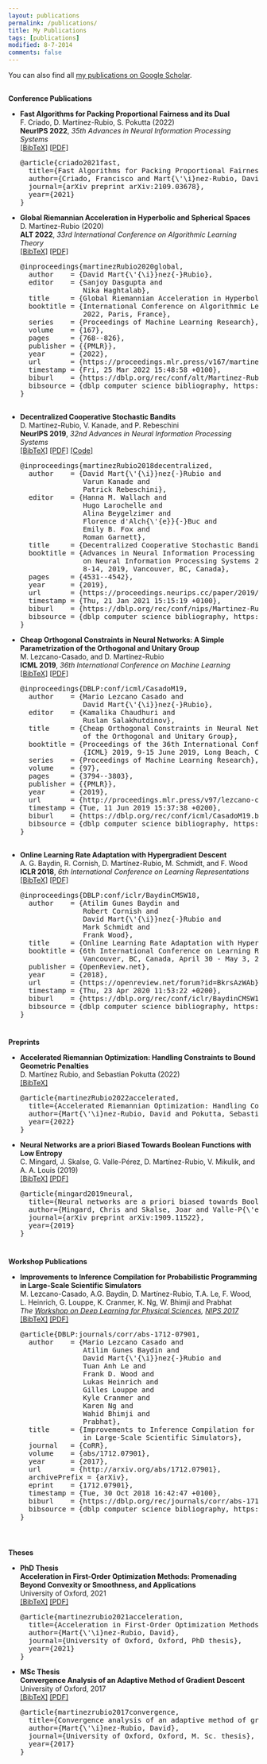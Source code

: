 ```yaml
---
layout: publications
permalink: /publications/
title: My Publications
tags: [publications]
modified: 8-7-2014
comments: false
---
```


You can also find all <a href="https://scholar.google.co.uk/citations?user=dMwpf-4AAAAJ" target="_blank">my publications on Google Scholar</a>.


<h4 style="margin-bottom:0px;padding-top:10px;">Conference Publications</h4>
<!-- Generated from JabRef by PubList by Truong Nghiem at 11:44 on 2015.09.10. -->
<ul class="biblist">

<li ><p>
<b>Fast Algorithms for Packing Proportional Fairness and its Dual</b><br>
F. Criado, D. Martínez-Rubio, S. Pokutta (2022)
<br>
<b>NeurIPS 2022</b>, <i>35th Advances in Neural Information Processing Systems</i> 
<br>
<a href="javascript:toggleBibtex('Criado2021')">[BibTeX]</a>
<a href="https://arxiv.org/pdf/2109.03678.pdf" target="_blank">[PDF]</a> 
</p>
<div id="bib_Criado2021" class="bibtex noshow">
<pre>
@article{criado2021fast,
  title={Fast Algorithms for Packing Proportional Fairness and its Dual},
  author={Criado, Francisco and Mart{\'\i}nez-Rubio, David and Pokutta, Sebastian},
  journal={arXiv preprint arXiv:2109.03678},
  year={2021}
}
</pre>
</div>
</li>


<li ><p>
<b>Global Riemannian Acceleration in Hyperbolic and Spherical Spaces</b><br>
D. Martínez-Rubio (2020)<br>
<b>ALT 2022</b>, <i>33rd International Conference on Algorithmic Learning Theory</i> 
<br>
<a href="javascript:toggleBibtex('MartinezRubio2020')">[BibTeX]</a>
<a href="https://arxiv.org/pdf/2012.03618.pdf" target="_blank">[PDF]</a> 
</p>
<div id="bib_MartinezRubio2020" class="bibtex noshow">
<pre>
@inproceedings{martinezRubio2020global,
  author    = {David Mart{\'{\i}}nez{-}Rubio},
  editor    = {Sanjoy Dasgupta and
               Nika Haghtalab},
  title     = {Global Riemannian Acceleration in Hyperbolic and Spherical Spaces},
  booktitle = {International Conference on Algorithmic Learning Theory, 29-1 April
               2022, Paris, France},
  series    = {Proceedings of Machine Learning Research},
  volume    = {167},
  pages     = {768--826},
  publisher = {{PMLR}},
  year      = {2022},
  url       = {https://proceedings.mlr.press/v167/martinez-rubio22a.html},
  timestamp = {Fri, 25 Mar 2022 15:48:58 +0100},
  biburl    = {https://dblp.org/rec/conf/alt/Martinez-Rubio22.bib},
  bibsource = {dblp computer science bibliography, https://dblp.org}
}


</pre>
</div>
</li>


<li ><p>
<b>Decentralized Cooperative Stochastic Bandits</b><br>
D. Martínez-Rubio, V. Kanade, and P. Rebeschini<br>
<b>NeurIPS 2019</b>, <i>32nd Advances in Neural Information Processing Systems</i> 
<br />
<a href="javascript:toggleBibtex('MartinezRubio2018decentralized')">[BibTeX]</a>
<a href="https://arxiv.org/pdf/1810.04468.pdf" target="_blank">[PDF]</a>
<a href="https://github.com/damaru2/decentralized-bandits/" target="_blank">[Code]</a>

</p>
<div id="bib_MartinezRubio2018decentralized" class="bibtex noshow">
<pre>
@inproceedings{martinezRubio2018decentralized,
  author    = {David Mart{\'{\i}}nez{-}Rubio and
               Varun Kanade and
               Patrick Rebeschini},
  editor    = {Hanna M. Wallach and
               Hugo Larochelle and
               Alina Beygelzimer and
               Florence d'Alch{\'{e}}{-}Buc and
               Emily B. Fox and
               Roman Garnett},
  title     = {Decentralized Cooperative Stochastic Bandits},
  booktitle = {Advances in Neural Information Processing Systems 32: Annual Conference
               on Neural Information Processing Systems 2019, NeurIPS 2019, December
               8-14, 2019, Vancouver, BC, Canada},
  pages     = {4531--4542},
  year      = {2019},
  url       = {https://proceedings.neurips.cc/paper/2019/hash/85353d3b2f39b9c9b5ee3576578c04b7-Abstract.html},
  timestamp = {Thu, 21 Jan 2021 15:15:19 +0100},
  biburl    = {https://dblp.org/rec/conf/nips/Martinez-RubioK19.bib},
  bibsource = {dblp computer science bibliography, https://dblp.org}
}
</pre>
</div>
</li>


<li ><p>
<b>Cheap Orthogonal Constraints in Neural Networks: A Simple Parametrization of the Orthogonal and Unitary Group</b><br>
M. Lezcano-Casado, and D. Martínez-Rubio
<br>
<b>ICML 2019</b>, <i>36th International Conference on Machine Learning</i> 
<br>
<a href="javascript:toggleBibtex('lezcano2019cheap')">[BibTeX]</a>
<a href="https://arxiv.org/pdf/1901.08428.pdf" target="_blank">[PDF]</a> 
</p>
<div id="bib_lezcano2019cheap" class="bibtex noshow">
<pre>
@inproceedings{DBLP:conf/icml/CasadoM19,
  author    = {Mario Lezcano Casado and
               David Mart{\'{\i}}nez{-}Rubio},
  editor    = {Kamalika Chaudhuri and
               Ruslan Salakhutdinov},
  title     = {Cheap Orthogonal Constraints in Neural Networks: {A} Simple Parametrization
               of the Orthogonal and Unitary Group},
  booktitle = {Proceedings of the 36th International Conference on Machine Learning,
               {ICML} 2019, 9-15 June 2019, Long Beach, California, {USA}},
  series    = {Proceedings of Machine Learning Research},
  volume    = {97},
  pages     = {3794--3803},
  publisher = {{PMLR}},
  year      = {2019},
  url       = {http://proceedings.mlr.press/v97/lezcano-casado19a.html},
  timestamp = {Tue, 11 Jun 2019 15:37:38 +0200},
  biburl    = {https://dblp.org/rec/conf/icml/CasadoM19.bib},
  bibsource = {dblp computer science bibliography, https://dblp.org}
}

</pre>
</div>
</li>  

<li ><p>
<b>Online Learning Rate Adaptation with Hypergradient Descent</b><br>
A. G. Baydin,  R. Cornish, D. Martínez-Rubio, M. Schmidt, and F. Wood<br>
<b>ICLR 2018</b>, <i>6th International Conference on Learning Representations</i> 
<br />
<a href="javascript:toggleBibtex('Baydin2018online')">[BibTeX]</a>
<a href="https://arxiv.org/pdf/1703.04782.pdf" target="_blank">[PDF]</a>
</p>
<div id="bib_Baydin2018online" class="bibtex noshow">
<pre>
@inproceedings{DBLP:conf/iclr/BaydinCMSW18,
  author    = {Atilim Gunes Baydin and
               Robert Cornish and
               David Mart{\'{\i}}nez{-}Rubio and
               Mark Schmidt and
               Frank Wood},
  title     = {Online Learning Rate Adaptation with Hypergradient Descent},
  booktitle = {6th International Conference on Learning Representations, {ICLR} 2018,
               Vancouver, BC, Canada, April 30 - May 3, 2018, Conference Track Proceedings},
  publisher = {OpenReview.net},
  year      = {2018},
  url       = {https://openreview.net/forum?id=BkrsAzWAb},
  timestamp = {Thu, 23 Apr 2020 11:53:22 +0200},
  biburl    = {https://dblp.org/rec/conf/iclr/BaydinCMSW18.bib},
  bibsource = {dblp computer science bibliography, https://dblp.org}
}
</pre>
</div>
</li>


</ul>


<h4 style="margin-bottom:0px;padding-top:20px;">Preprints</h4>

<ul class="biblist">


<li ><p>
<b>Accelerated Riemannian Optimization: Handling Constraints to Bound Geometric Penalties</b><br>
D. Martínez Rubio, and Sebastian Pokutta (2022)
<br>
<a href="javascript:toggleBibtex('Martinez-Rubio2022')">[BibTeX]</a>
<!-- <a href="" target="_blank">[PDF]</a>  -->
</p>
<div id="bib_Martinez-Rubio2022" class="bibtex noshow">
<pre>
@article{martinezRubio2022accelerated,
  title={Accelerated Riemannian Optimization: Handling Constraints to Bound Geometric Penalties},
  author={Mart{\'\i}nez-Rubio, David and Pokutta, Sebastian},
  year={2022}
}
</pre>
</div>
</li>


<li ><p>
<b>Neural  Networks  are a priori Biased Towards Boolean Functions with Low Entropy</b><br>
C. Mingard, J. Skalse, G. Valle-Pérez, D. Martínez-Rubio, V. Mikulik, and A. A. Louis (2019)
<br>
<a href="javascript:toggleBibtex('Mingard2019')">[BibTeX]</a>
<a href="https://arxiv.org/pdf/1909.11522.pdf" target="_blank">[PDF]</a> 
</p>
<div id="bib_Mingard2019" class="bibtex noshow">
<pre>
@article{mingard2019neural,
  title={Neural networks are a priori biased towards Boolean functions with low entropy},
  author={Mingard, Chris and Skalse, Joar and Valle-P{\'e}rez, Guillermo and Mart{\'\i}nez-Rubio, David and Mikulik, Vladimir and Louis, Ard A},
  journal={arXiv preprint arXiv:1909.11522},
  year={2019}
}
</pre>
</div>
</li>
</ul>

<h4 style="margin-bottom:0px;padding-top:20px;">Workshop Publications</h4>

<ul class="biblist">

<li ><p>
<b>Improvements to Inference Compilation for Probabilistic Programming in Large-Scale Scientific Simulators</b><br>
M. Lezcano-Casado, A.G. Baydin, D. Martínez-Rubio, T.A. Le, F. Wood, L. Heinrich, G. Louppe, K. Cranmer, K. Ng, W. Bhimji and Prabhat
<br>
<i>The <a href="https://dl4physicalsciences.github.io/" target="_blank">Workshop on Deep Learning for Physical Sciences</a>, <a href="https://nips.cc/Conferences/2017" target="_blank">NIPS 2017</a></i>
<br/>
<a href="javascript:toggleBibtex('LezcanoCasado2017')">[BibTeX]</a>
<a href="https://arxiv.org/pdf/1712.07901.pdf" target="_blank">[PDF]</a> 
</p>
<div id="bib_LezcanoCasado2017" class="bibtex noshow">
<pre>
@article{DBLP:journals/corr/abs-1712-07901,
  author    = {Mario Lezcano Casado and
               Atilim Gunes Baydin and
               David Mart{\'{\i}}nez{-}Rubio and
               Tuan Anh Le and
               Frank D. Wood and
               Lukas Heinrich and
               Gilles Louppe and
               Kyle Cranmer and
               Karen Ng and
               Wahid Bhimji and
               Prabhat},
  title     = {Improvements to Inference Compilation for Probabilistic Programming
               in Large-Scale Scientific Simulators},
  journal   = {CoRR},
  volume    = {abs/1712.07901},
  year      = {2017},
  url       = {http://arxiv.org/abs/1712.07901},
  archivePrefix = {arXiv},
  eprint    = {1712.07901},
  timestamp = {Tue, 30 Oct 2018 16:42:47 +0100},
  biburl    = {https://dblp.org/rec/journals/corr/abs-1712-07901.bib},
  bibsource = {dblp computer science bibliography, https://dblp.org}
}

</pre>
</div>
</li>
</ul>


<h4 style="margin-bottom:0px;padding-top:20px;">Theses</h4>
<ul class="biblist">

<li><p>
<!--- PhD. Thesis<br> -->
<b>PhD Thesis</b><br>
<b>Acceleration in First-Order Optimization Methods: Promenading Beyond Convexity or Smoothness, and Applications</b><br>
University of Oxford, 2021
<br />
<a href="javascript:toggleBibtex('Martinez-Rubio2021')">[BibTeX]</a>
<a href="https://damaru2.github.io/phd_thesis/thesis.pdf"  target="_blank">[PDF]</a>
</p>
<div id="bib_Martinez-Rubio2021" class="bibtex noshow">
<pre>
@article{martinezrubio2021acceleration,
  title={Acceleration in First-Order Optimization Methods: Promenading Beyond Convexity or Smoothness, and Applications},
  author={Mart{\'\i}nez-Rubio, David},
  journal={University of Oxford, Oxford, PhD thesis},
  year={2021}
}</pre>
</div>
</li>

<li><p>
<!--- M.Sc. Thesis<br> -->
<b>MSc Thesis</b><br>
<b>Convergence Analysis of an Adaptive Method of Gradient Descent</b><br>
University of Oxford, 2017
<br />
<a href="javascript:toggleBibtex('Martinez-Rubio2017')">[BibTeX]</a>
<a href="https://damaru2.github.io/convergence_analysis_hypergradient_descent/dissertation_hypergradients.pdf"  target="_blank">[PDF]</a>
</p>
<div id="bib_Martinez-Rubio2017" class="bibtex noshow">
<pre>
@article{martinezrubio2017convergence,
  title={Convergence analysis of an adaptive method of gradient descent},
  author={Mart{\'\i}nez-Rubio, David},
  journal={University of Oxford, Oxford, M. Sc. thesis},
  year={2017}
}</pre>
</div>
</li>
</ul>
